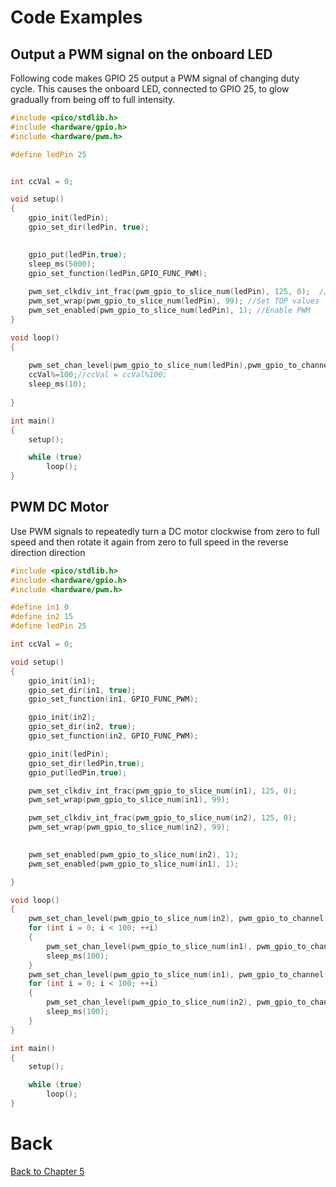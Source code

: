 # Code Examples
## Output a PWM signal on the onboard LED
Following code makes GPIO 25 output a PWM signal of changing duty cycle. This causes the onboard LED, connected to GPIO 25, to glow gradually from being off to full intensity.
```c++
#include <pico/stdlib.h>
#include <hardware/gpio.h>
#include <hardware/pwm.h>

#define ledPin 25


int ccVal = 0;

void setup()
{
    gpio_init(ledPin);
    gpio_set_dir(ledPin, true);
    

    gpio_put(ledPin,true);
    sleep_ms(5000);
    gpio_set_function(ledPin,GPIO_FUNC_PWM);
   
    pwm_set_clkdiv_int_frac(pwm_gpio_to_slice_num(ledPin), 125, 0);  //Set DIV_i and DIV_f values
    pwm_set_wrap(pwm_gpio_to_slice_num(ledPin), 99); //Set TOP values
    pwm_set_enabled(pwm_gpio_to_slice_num(ledPin), 1); //Enable PWM
}

void loop()
{
    
    pwm_set_chan_level(pwm_gpio_to_slice_num(ledPin),pwm_gpio_to_channel(ledPin),ccVal++); Set CC values to go from 0 to max val
    ccVal%=100;//ccVal = ccVal%100;
    sleep_ms(10);
    
}

int main()
{
    setup();

    while (true)
        loop();
}
```
## PWM DC Motor
Use PWM signals to repeatedly turn a DC motor clockwise from zero to full speed and then rotate it again from zero to full speed  in the reverse direction direction
```c++
#include <pico/stdlib.h>
#include <hardware/gpio.h>
#include <hardware/pwm.h>

#define in1 0
#define in2 15
#define ledPin 25

int ccVal = 0;

void setup()
{
    gpio_init(in1);
    gpio_set_dir(in1, true);
    gpio_set_function(in1, GPIO_FUNC_PWM);

    gpio_init(in2);
    gpio_set_dir(in2, true);
    gpio_set_function(in2, GPIO_FUNC_PWM);

    gpio_init(ledPin);
    gpio_set_dir(ledPin,true);
    gpio_put(ledPin,true);

    pwm_set_clkdiv_int_frac(pwm_gpio_to_slice_num(in1), 125, 0);
    pwm_set_wrap(pwm_gpio_to_slice_num(in1), 99);

    pwm_set_clkdiv_int_frac(pwm_gpio_to_slice_num(in2), 125, 0);
    pwm_set_wrap(pwm_gpio_to_slice_num(in2), 99);

    
    pwm_set_enabled(pwm_gpio_to_slice_num(in2), 1);
    pwm_set_enabled(pwm_gpio_to_slice_num(in1), 1);

}

void loop()
{
    pwm_set_chan_level(pwm_gpio_to_slice_num(in2), pwm_gpio_to_channel(in2), 0);
    for (int i = 0; i < 100; ++i)
    {
        pwm_set_chan_level(pwm_gpio_to_slice_num(in1), pwm_gpio_to_channel(in1), i);
        sleep_ms(100);
    }
    pwm_set_chan_level(pwm_gpio_to_slice_num(in1), pwm_gpio_to_channel(in1), 0);
    for (int i = 0; i < 100; ++i)
    {
        pwm_set_chan_level(pwm_gpio_to_slice_num(in2), pwm_gpio_to_channel(in2), i);
        sleep_ms(100);
    }
}

int main()
{
    setup();

    while (true)
        loop();
}
```
# Back
[Back to Chapter 5](../pwm.md)
